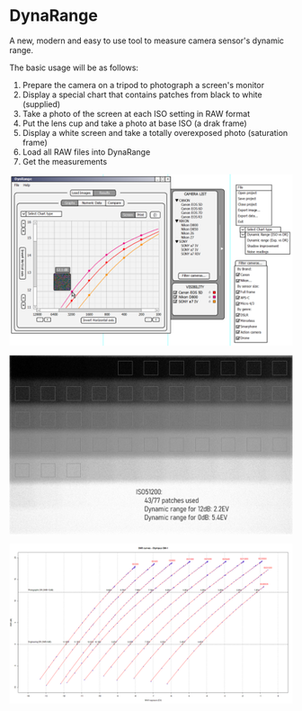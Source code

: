 # DynaRange
A new, modern and easy to use tool to measure camera sensor's dynamic range.

The basic usage will be as follows:
1) Prepare the camera on a tripod to photograph a screen's monitor
2) Display a special chart that contains patches from black to white (supplied)
3) Take a photo of the screen at each ISO setting in RAW format
4) Put the lens cup and take a photo at base ISO (a drak frame)
5) Display a white screen and take a totally overexposed photo (saturation frame)
6) Load all RAW files into DynaRange
7) Get the measurements

![measuring-photographic-dynamicrange](/imagenes/Main_Window_v1.1.png)

![measuring-photographic-dynamicrange](/cropwithpatches_iso51200.jpg)

![measuring-photographic-dynamicrange](/SNRcurves.png)
